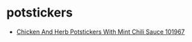 # potstickers

 * [Chicken And Herb Potstickers With Mint Chili Sauce 101967](../../index/c/chicken-and-herb-potstickers-with-mint-chili-sauce-101967.json)
